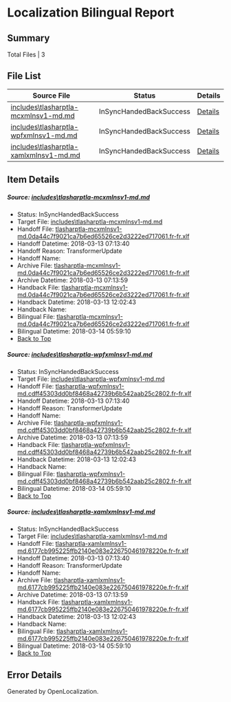 # <a name='report-top'></a> Localization Bilingual Report

## Summary
 Total Files | 3

## File List
 Source File | Status | Details 
 ----------- | ------ | ------- 
 [includes\tlasharptla-mcxmlnsv1-md.md](https://github.com/OpenLocalizationTestOrg/docs/blob/75444267cc262dcdfc807db05b2441b78c986800/includes/tlasharptla-mcxmlnsv1-md.md) | InSyncHandedBackSuccess | [Details](#a65e132accc7510c15ea9d978615ca3ec85609f633360)
 [includes\tlasharptla-wpfxmlnsv1-md.md](https://github.com/OpenLocalizationTestOrg/docs/blob/75444267cc262dcdfc807db05b2441b78c986800/includes/tlasharptla-wpfxmlnsv1-md.md) | InSyncHandedBackSuccess | [Details](#d500fed6406e8099675eaeef603547fd6d944da233447)
 [includes\tlasharptla-xamlxmlnsv1-md.md](https://github.com/OpenLocalizationTestOrg/docs/blob/75444267cc262dcdfc807db05b2441b78c986800/includes/tlasharptla-xamlxmlnsv1-md.md) | InSyncHandedBackSuccess | [Details](#619eb03b764c4769323d297f4cc3ad49f74286b833451)

## Item Details
##### <a name='a65e132accc7510c15ea9d978615ca3ec85609f633360'></a> Source: [includes\tlasharptla-mcxmlnsv1-md.md](https://github.com/OpenLocalizationTestOrg/docs/blob/75444267cc262dcdfc807db05b2441b78c986800/includes/tlasharptla-mcxmlnsv1-md.md)
* Status: InSyncHandedBackSuccess
* Target File: [includes\tlasharptla-mcxmlnsv1-md.md](https://github.com/OpenLocalizationTestOrg/docs.fr-fr/blob/daa80f312a97007a9078f5d2069cc61367f9301e/includes/tlasharptla-mcxmlnsv1-md.md)
* Handoff File: [tlasharptla-mcxmlnsv1-md.0da44c7f9021ca7b6ed65526ce2d3222ed717061.fr-fr.xlf](https://github.com/OpenLocalizationTestOrg/docs.handoff/blob/20053f8b29867a0c7672cebb8ce3d5570759b6d1/ol-handoff/OpenLocalizationTestOrg/docs.fr-fr/master/includes/tlasharptla-mcxmlnsv1-md.0da44c7f9021ca7b6ed65526ce2d3222ed717061.fr-fr.xlf)
* Handoff Datetime: 2018-03-13 07:13:40
* Handoff Reason: TransformerUpdate
* Handoff Name: 
* Archive File: [tlasharptla-mcxmlnsv1-md.0da44c7f9021ca7b6ed65526ce2d3222ed717061.fr-fr.xlf](https://github.com/OpenLocalizationTestOrg/docs.handoff/blob/de6fc53d764e2db45ca8d97c3e856b4c0f8349f2/ol-archive/OpenLocalizationTestOrg/docs.fr-fr/master/includes/tlasharptla-mcxmlnsv1-md.0da44c7f9021ca7b6ed65526ce2d3222ed717061.fr-fr.xlf)
* Archive Datetime: 2018-03-13 07:13:59
* Handback File: [tlasharptla-mcxmlnsv1-md.0da44c7f9021ca7b6ed65526ce2d3222ed717061.fr-fr.xlf](https://github.com/OpenLocalizationTestOrg/docs.handback/blob/bb709a2a4f951aea48032e552a18d03538f9ddbe/ol-handback/OpenLocalizationTestOrg/docs.fr-fr/master/includes/tlasharptla-mcxmlnsv1-md.0da44c7f9021ca7b6ed65526ce2d3222ed717061.fr-fr.xlf)
* Handback Datetime: 2018-03-13 12:02:43
* Handback Name: 
* Bilingual File: [tlasharptla-mcxmlnsv1-md.0da44c7f9021ca7b6ed65526ce2d3222ed717061.fr-fr.xlf](https://github.com/OpenLocalizationTestOrg/docs.handback/blob/bb709a2a4f951aea48032e552a18d03538f9ddbe/ol-handback/OpenLocalizationTestOrg/docs.fr-fr/master/includes/tlasharptla-mcxmlnsv1-md.0da44c7f9021ca7b6ed65526ce2d3222ed717061.fr-fr.xlf)
* Bilingual Datetime: 2018-03-14 05:59:10
* [Back to Top](#report-top)

##### <a name='d500fed6406e8099675eaeef603547fd6d944da233447'></a> Source: [includes\tlasharptla-wpfxmlnsv1-md.md](https://github.com/OpenLocalizationTestOrg/docs/blob/75444267cc262dcdfc807db05b2441b78c986800/includes/tlasharptla-wpfxmlnsv1-md.md)
* Status: InSyncHandedBackSuccess
* Target File: [includes\tlasharptla-wpfxmlnsv1-md.md](https://github.com/OpenLocalizationTestOrg/docs.fr-fr/blob/daa80f312a97007a9078f5d2069cc61367f9301e/includes/tlasharptla-wpfxmlnsv1-md.md)
* Handoff File: [tlasharptla-wpfxmlnsv1-md.cdff45303dd0bf8468a42739b6b542aab25c2802.fr-fr.xlf](https://github.com/OpenLocalizationTestOrg/docs.handoff/blob/20053f8b29867a0c7672cebb8ce3d5570759b6d1/ol-handoff/OpenLocalizationTestOrg/docs.fr-fr/master/includes/tlasharptla-wpfxmlnsv1-md.cdff45303dd0bf8468a42739b6b542aab25c2802.fr-fr.xlf)
* Handoff Datetime: 2018-03-13 07:13:40
* Handoff Reason: TransformerUpdate
* Handoff Name: 
* Archive File: [tlasharptla-wpfxmlnsv1-md.cdff45303dd0bf8468a42739b6b542aab25c2802.fr-fr.xlf](https://github.com/OpenLocalizationTestOrg/docs.handoff/blob/de6fc53d764e2db45ca8d97c3e856b4c0f8349f2/ol-archive/OpenLocalizationTestOrg/docs.fr-fr/master/includes/tlasharptla-wpfxmlnsv1-md.cdff45303dd0bf8468a42739b6b542aab25c2802.fr-fr.xlf)
* Archive Datetime: 2018-03-13 07:13:59
* Handback File: [tlasharptla-wpfxmlnsv1-md.cdff45303dd0bf8468a42739b6b542aab25c2802.fr-fr.xlf](https://github.com/OpenLocalizationTestOrg/docs.handback/blob/bb709a2a4f951aea48032e552a18d03538f9ddbe/ol-handback/OpenLocalizationTestOrg/docs.fr-fr/master/includes/tlasharptla-wpfxmlnsv1-md.cdff45303dd0bf8468a42739b6b542aab25c2802.fr-fr.xlf)
* Handback Datetime: 2018-03-13 12:02:43
* Handback Name: 
* Bilingual File: [tlasharptla-wpfxmlnsv1-md.cdff45303dd0bf8468a42739b6b542aab25c2802.fr-fr.xlf](https://github.com/OpenLocalizationTestOrg/docs.handback/blob/bb709a2a4f951aea48032e552a18d03538f9ddbe/ol-handback/OpenLocalizationTestOrg/docs.fr-fr/master/includes/tlasharptla-wpfxmlnsv1-md.cdff45303dd0bf8468a42739b6b542aab25c2802.fr-fr.xlf)
* Bilingual Datetime: 2018-03-14 05:59:10
* [Back to Top](#report-top)

##### <a name='619eb03b764c4769323d297f4cc3ad49f74286b833451'></a> Source: [includes\tlasharptla-xamlxmlnsv1-md.md](https://github.com/OpenLocalizationTestOrg/docs/blob/75444267cc262dcdfc807db05b2441b78c986800/includes/tlasharptla-xamlxmlnsv1-md.md)
* Status: InSyncHandedBackSuccess
* Target File: [includes\tlasharptla-xamlxmlnsv1-md.md](https://github.com/OpenLocalizationTestOrg/docs.fr-fr/blob/daa80f312a97007a9078f5d2069cc61367f9301e/includes/tlasharptla-xamlxmlnsv1-md.md)
* Handoff File: [tlasharptla-xamlxmlnsv1-md.6177cb995225ffb2140e083e226750461978220e.fr-fr.xlf](https://github.com/OpenLocalizationTestOrg/docs.handoff/blob/20053f8b29867a0c7672cebb8ce3d5570759b6d1/ol-handoff/OpenLocalizationTestOrg/docs.fr-fr/master/includes/tlasharptla-xamlxmlnsv1-md.6177cb995225ffb2140e083e226750461978220e.fr-fr.xlf)
* Handoff Datetime: 2018-03-13 07:13:40
* Handoff Reason: TransformerUpdate
* Handoff Name: 
* Archive File: [tlasharptla-xamlxmlnsv1-md.6177cb995225ffb2140e083e226750461978220e.fr-fr.xlf](https://github.com/OpenLocalizationTestOrg/docs.handoff/blob/de6fc53d764e2db45ca8d97c3e856b4c0f8349f2/ol-archive/OpenLocalizationTestOrg/docs.fr-fr/master/includes/tlasharptla-xamlxmlnsv1-md.6177cb995225ffb2140e083e226750461978220e.fr-fr.xlf)
* Archive Datetime: 2018-03-13 07:13:59
* Handback File: [tlasharptla-xamlxmlnsv1-md.6177cb995225ffb2140e083e226750461978220e.fr-fr.xlf](https://github.com/OpenLocalizationTestOrg/docs.handback/blob/bb709a2a4f951aea48032e552a18d03538f9ddbe/ol-handback/OpenLocalizationTestOrg/docs.fr-fr/master/includes/tlasharptla-xamlxmlnsv1-md.6177cb995225ffb2140e083e226750461978220e.fr-fr.xlf)
* Handback Datetime: 2018-03-13 12:02:43
* Handback Name: 
* Bilingual File: [tlasharptla-xamlxmlnsv1-md.6177cb995225ffb2140e083e226750461978220e.fr-fr.xlf](https://github.com/OpenLocalizationTestOrg/docs.handback/blob/bb709a2a4f951aea48032e552a18d03538f9ddbe/ol-handback/OpenLocalizationTestOrg/docs.fr-fr/master/includes/tlasharptla-xamlxmlnsv1-md.6177cb995225ffb2140e083e226750461978220e.fr-fr.xlf)
* Bilingual Datetime: 2018-03-14 05:59:10
* [Back to Top](#report-top)


## Error Details

Generated by OpenLocalization.

